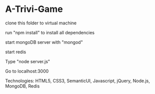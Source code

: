 # A-Trivi-Game

clone this folder to virtual machine

run "npm install" to install all dependencies

start mongoDB server with "mongod"

start redis

Type "node server.js"

Go to localhost:3000

Technologies: HTML5, CSS3, SemanticUI, Javascript, jQuery, Node.js, MongoDB, Redis
